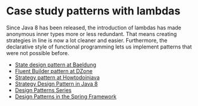# Case study patterns with lambdas
Since Java 8 has been released, the introduction of lambdas has made anonymous inner types more or less redundant. That means creating strategies in line is now a lot cleaner and easier.
Furthermore, the declarative style of functional programming lets us implement patterns that were not possible before.

* [State design pattern at Baeldung](https://www.baeldung.com/java-state-design-pattern)
* [Fluent Builder pattern at DZone](https://dzone.com/articles/fluent-builder-pattern)
* [Strategy pattern at Howtodoinjava](https://howtodoinjava.com/java8/how-to-use-predicate-in-java-8/)
* [Strategy Design Pattern in Java 8](https://www.baeldung.com/java-strategy-pattern)
* [Design Patterns Series](https://www.baeldung.com/design-patterns-series)
* [Design Patterns in the Spring Framework](https://www.baeldung.com/spring-framework-design-patterns)